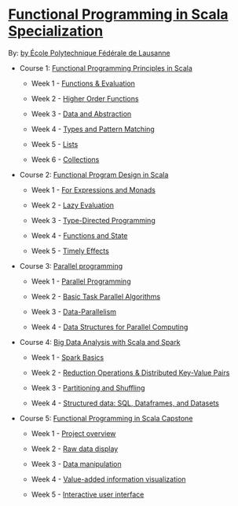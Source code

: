 # [Functional Programming in Scala Specialization]()

By: [by École Polytechnique Fédérale de Lausanne](https://www.coursera.org/specializations/scala)

- Course 1: [Functional Programming Principles in Scala]()

  - Week 1 - [Functions & Evaluation]()
  
  - Week 2 - [Higher Order Functions]()
  
  - Week 3 - [Data and Abstraction]()
  
  - Week 4 - [Types and Pattern Matching]()

  - Week 5 - [Lists]()

  - Week 6 - [Collections]()


- Course 2: [Functional Program Design in Scala]()

  - Week 1 - [For Expressions and Monads]()
  
  - Week 2 - [Lazy Evaluation]()
  
  - Week 3 - [Type-Directed Programming]()
  
  - Week 4 - [Functions and State]()

  - Week 5 - [Timely Effects]()
  

- Course 3: [Parallel programming]()

  - Week 1 - [Parallel Programming]()
  
  - Week 2 - [Basic Task Parallel Algorithms]()
  
  - Week 3 - [Data-Parallelism]()
  
  - Week 4 - [Data Structures for Parallel Computing]()


- Course 4: [Big Data Analysis with Scala and Spark]()

  - Week 1 - [Spark Basics]()
  
  - Week 2 - [Reduction Operations & Distributed Key-Value Pairs]()
  
  - Week 3 - [Partitioning and Shuffling]()
  
  - Week 4 - [Structured data: SQL, Dataframes, and Datasets]()


- Course 5: [Functional Programming in Scala Capstone]()

  - Week 1 - [Project overview]()
  
  - Week 2 - [Raw data display]()
  
  - Week 3 - [Data manipulation]()
  
  - Week 4 - [Value-added information visualization]()

  - Week 5 - [Interactive user interface]()


